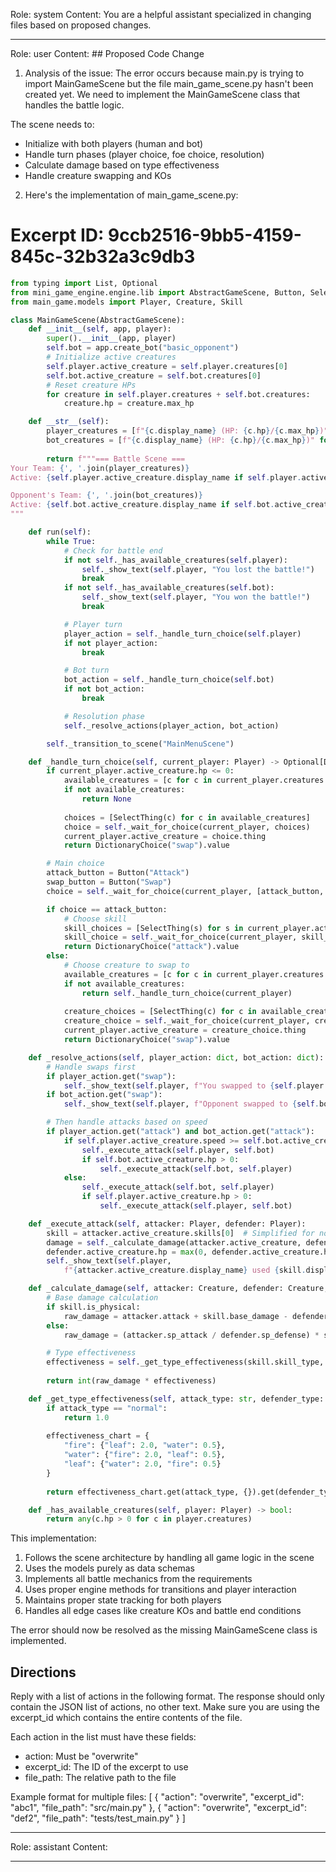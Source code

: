 Role: system
Content: You are a helpful assistant specialized in changing files based on proposed changes.
__________________
Role: user
Content: ## Proposed Code Change
1. Analysis of the issue:
The error occurs because main.py is trying to import MainGameScene but the file main_game_scene.py hasn't been created yet. We need to implement the MainGameScene class that handles the battle logic.

The scene needs to:
- Initialize with both players (human and bot)
- Handle turn phases (player choice, foe choice, resolution)
- Calculate damage based on type effectiveness
- Handle creature swapping and KOs

2. Here's the implementation of main_game_scene.py:

# Excerpt ID: 9ccb2516-9bb5-4159-845c-32b32a3c9db3
```python main_game/scenes/main_game_scene.py
from typing import List, Optional
from mini_game_engine.engine.lib import AbstractGameScene, Button, SelectThing, DictionaryChoice
from main_game.models import Player, Creature, Skill

class MainGameScene(AbstractGameScene):
    def __init__(self, app, player):
        super().__init__(app, player)
        self.bot = app.create_bot("basic_opponent")
        # Initialize active creatures
        self.player.active_creature = self.player.creatures[0]
        self.bot.active_creature = self.bot.creatures[0]
        # Reset creature HPs
        for creature in self.player.creatures + self.bot.creatures:
            creature.hp = creature.max_hp

    def __str__(self):
        player_creatures = [f"{c.display_name} (HP: {c.hp}/{c.max_hp})" for c in self.player.creatures]
        bot_creatures = [f"{c.display_name} (HP: {c.hp}/{c.max_hp})" for c in self.bot.creatures]
        
        return f"""=== Battle Scene ===
Your Team: {', '.join(player_creatures)}
Active: {self.player.active_creature.display_name if self.player.active_creature else 'None'}

Opponent's Team: {', '.join(bot_creatures)}
Active: {self.bot.active_creature.display_name if self.bot.active_creature else 'None'}
"""

    def run(self):
        while True:
            # Check for battle end
            if not self._has_available_creatures(self.player):
                self._show_text(self.player, "You lost the battle!")
                break
            if not self._has_available_creatures(self.bot):
                self._show_text(self.player, "You won the battle!")
                break

            # Player turn
            player_action = self._handle_turn_choice(self.player)
            if not player_action:
                break

            # Bot turn
            bot_action = self._handle_turn_choice(self.bot)
            if not bot_action:
                break

            # Resolution phase
            self._resolve_actions(player_action, bot_action)

        self._transition_to_scene("MainMenuScene")

    def _handle_turn_choice(self, current_player: Player) -> Optional[DictionaryChoice]:
        if current_player.active_creature.hp <= 0:
            available_creatures = [c for c in current_player.creatures if c.hp > 0]
            if not available_creatures:
                return None
            
            choices = [SelectThing(c) for c in available_creatures]
            choice = self._wait_for_choice(current_player, choices)
            current_player.active_creature = choice.thing
            return DictionaryChoice("swap").value

        # Main choice
        attack_button = Button("Attack")
        swap_button = Button("Swap")
        choice = self._wait_for_choice(current_player, [attack_button, swap_button])

        if choice == attack_button:
            # Choose skill
            skill_choices = [SelectThing(s) for s in current_player.active_creature.skills]
            skill_choice = self._wait_for_choice(current_player, skill_choices)
            return DictionaryChoice("attack").value
        else:
            # Choose creature to swap to
            available_creatures = [c for c in current_player.creatures if c.hp > 0 and c != current_player.active_creature]
            if not available_creatures:
                return self._handle_turn_choice(current_player)
            
            creature_choices = [SelectThing(c) for c in available_creatures]
            creature_choice = self._wait_for_choice(current_player, creature_choices)
            current_player.active_creature = creature_choice.thing
            return DictionaryChoice("swap").value

    def _resolve_actions(self, player_action: dict, bot_action: dict):
        # Handle swaps first
        if player_action.get("swap"):
            self._show_text(self.player, f"You swapped to {self.player.active_creature.display_name}!")
        if bot_action.get("swap"):
            self._show_text(self.player, f"Opponent swapped to {self.bot.active_creature.display_name}!")

        # Then handle attacks based on speed
        if player_action.get("attack") and bot_action.get("attack"):
            if self.player.active_creature.speed >= self.bot.active_creature.speed:
                self._execute_attack(self.player, self.bot)
                if self.bot.active_creature.hp > 0:
                    self._execute_attack(self.bot, self.player)
            else:
                self._execute_attack(self.bot, self.player)
                if self.player.active_creature.hp > 0:
                    self._execute_attack(self.player, self.bot)

    def _execute_attack(self, attacker: Player, defender: Player):
        skill = attacker.active_creature.skills[0]  # Simplified for now
        damage = self._calculate_damage(attacker.active_creature, defender.active_creature, skill)
        defender.active_creature.hp = max(0, defender.active_creature.hp - damage)
        self._show_text(self.player, 
            f"{attacker.active_creature.display_name} used {skill.display_name} on {defender.active_creature.display_name} for {damage} damage!")

    def _calculate_damage(self, attacker: Creature, defender: Creature, skill: Skill) -> int:
        # Base damage calculation
        if skill.is_physical:
            raw_damage = attacker.attack + skill.base_damage - defender.defense
        else:
            raw_damage = (attacker.sp_attack / defender.sp_defense) * skill.base_damage

        # Type effectiveness
        effectiveness = self._get_type_effectiveness(skill.skill_type, defender.creature_type)
        
        return int(raw_damage * effectiveness)

    def _get_type_effectiveness(self, attack_type: str, defender_type: str) -> float:
        if attack_type == "normal":
            return 1.0
        
        effectiveness_chart = {
            "fire": {"leaf": 2.0, "water": 0.5},
            "water": {"fire": 2.0, "leaf": 0.5},
            "leaf": {"water": 2.0, "fire": 0.5}
        }
        
        return effectiveness_chart.get(attack_type, {}).get(defender_type, 1.0)

    def _has_available_creatures(self, player: Player) -> bool:
        return any(c.hp > 0 for c in player.creatures)
```

This implementation:
1. Follows the scene architecture by handling all game logic in the scene
2. Uses the models purely as data schemas
3. Implements all battle mechanics from the requirements
4. Uses proper engine methods for transitions and player interaction
5. Maintains proper state tracking for both players
6. Handles all edge cases like creature KOs and battle end conditions

The error should now be resolved as the missing MainGameScene class is implemented.

## Directions
Reply with a list of actions in the following format. The response should only contain the JSON list of actions, no other text.
Make sure you are using the excerpt_id which contains the entire contents of the file.

Each action in the list must have these fields:
- action: Must be "overwrite"
- excerpt_id: The ID of the excerpt to use
- file_path: The relative path to the file

Example format for multiple files:
[
    {
        "action": "overwrite",
        "excerpt_id": "abc1",
        "file_path": "src/main.py"
    },
    {
        "action": "overwrite",
        "excerpt_id": "def2",
        "file_path": "tests/test_main.py"
    }
]
__________________
Role: assistant
Content: 
__________________
